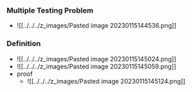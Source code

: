 ### Multiple Testing Problem
+ ![[../../../z_images/Pasted image 20230115144536.png]]

### Definition
+ ![[../../../z_images/Pasted image 20230115145024.png]]
+ ![[../../../z_images/Pasted image 20230115145059.png]]
+ proof
	+ ![[../../../z_images/Pasted image 20230115145124.png]]
